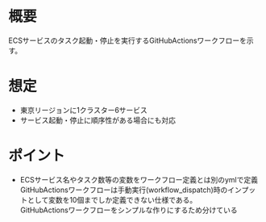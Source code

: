 # 概要
ECSサービスのタスク起動・停止を実行するGitHubActionsワークフローを示す。  

# 想定
- 東京リージョンに1クラスター6サービス
- サービス起動・停止に順序性がある場合にも対応

# ポイント
- ECSサービス名やタスク数等の変数をワークフロー定義とは別のymlで定義  
  GitHubActionsワークフローは手動実行(workflow_dispatch)時のインプットとして変数を10個までしか定義できない仕様である。  
  GitHubActionsワークフローをシンプルな作りにするため分けている  
